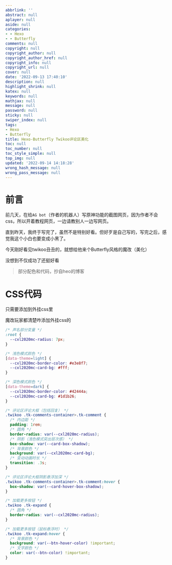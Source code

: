 ```yaml
---
abbrlink: ''
abstract: null
aplayer: null
aside: null
categories:
- - Hexo
- - Butterfly
comments: null
copyright: null
copyright_author: null
copyright_author_href: null
copyright_info: null
copyright_url: null
cover: null
date: '2022-09-13 17:40:10'
description: null
highlight_shrink: null
katex: null
keywords: null
mathjax: null
message: null
password: null
sticky: null
swiper_index: null
tags:
- Hexo
- Butterfly
title: Hexo-Butterfly Twikoo评论区美化
toc: null
toc_number: null
toc_style_simple: null
top_img: null
updated: '2022-09-14 14:18:28'
wrong_hash_message: null
wrong_pass_message: null
---
```

# 前言

前几天，在给`AG bot`（作者的机器人）写原神功能的截图网页，因为作者不会css，所以开着教程网页，一边请教别人一边写网页。

直到昨天，我终于写完了，虽然不是特别好看。但好歹是自己写的，写完之后，感觉我这个小白也要变成小黑了。

今天刚好看见twikoo丑丑的，就想给他来个Butterfly风格的魔改（美化）

没想到不仅成功了还挺好看

> 部分配色和代码，抄自heo的博客

# CSS代码

只需要添加到外挂css里

魔改玩家都清楚咋添加外挂css的

```css
/* 声名部分变量 */
:root {
  --cxl2020mc-radius: 7px;
}

/* 浅色模式颜色 */
[data-theme=light] {
  --cxl2020mc-border-color: #e3e8f7;
  --cxl2020mc-card-bg: #fff;
}

/* 深色模式颜色 */
[data-theme=dark] {
  --cxl2020mc-border-color: #42444a;
  --cxl2020mc-card-bg: #1d1b26;
}

/* 评论区评论大框（包括回复） */
.twikoo .tk-comments-container>.tk-comment {
  /* 内边距 */
  padding: 1rem;
  /* 圆角 */
  border-radius: var(--cxl2020mc-radius);
  /* 阴影（浅色模式突出层次感） */
  box-shadow: var(--card-box-shadow);
  /* 背景颜色 */
  background: var(--cxl2020mc-card-bg);
  /* 变动动画时长 */
  transition: .3s;
}

/* 评论区评论大框阴影悬浮加深 */
.twikoo .tk-comments-container>.tk-comment:hover {
  box-shadow: var(--card-hover-box-shadow);
}

/* 加载更多按钮 */
.twikoo .tk-expand {
  /* 圆角 */
  border-radius: var(--cxl2020mc-radius);
}

/* 加载更多按钮（鼠标悬浮时） */
.twikoo .tk-expand:hover {
  /* 背景颜色 */
  background: var(--btn-hover-color) !important;
  /* 文字颜色 */
  color: var(--btn-color) !important;
}
```
